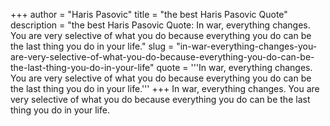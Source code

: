 +++
author = "Haris Pasovic"
title = "the best Haris Pasovic Quote"
description = "the best Haris Pasovic Quote: In war, everything changes. You are very selective of what you do because everything you do can be the last thing you do in your life."
slug = "in-war-everything-changes-you-are-very-selective-of-what-you-do-because-everything-you-do-can-be-the-last-thing-you-do-in-your-life"
quote = '''In war, everything changes. You are very selective of what you do because everything you do can be the last thing you do in your life.'''
+++
In war, everything changes. You are very selective of what you do because everything you do can be the last thing you do in your life.
